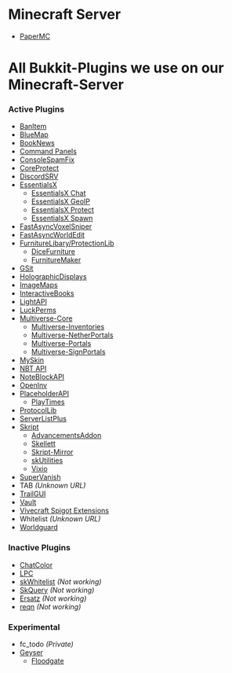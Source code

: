 # Minecraft Server
- [PaperMC](https://papermc.io)

# All Bukkit-Plugins we use on our Minecraft-Server
### Active Plugins
- [BanItem](https://www.spigotmc.org/resources/banitem-1-7-1-17.67701/)
- [BlueMap](https://www.spigotmc.org/resources/bluemap.83557/)
- [BookNews](https://www.spigotmc.org/resources/booknews-1-8-1-17.61163/)
- [Command Panels](https://www.spigotmc.org/resources/command-panels-custom-guis.67788/)
- [ConsoleSpamFix](https://www.spigotmc.org/resources/console-spam-fix.18410/)
- [CoreProtect](https://www.spigotmc.org/resources/coreprotect.8631/)
- [DiscordSRV](https://www.spigotmc.org/resources/discordsrv.18494/)
- [EssentialsX](https://www.spigotmc.org/resources/essentialsx.9089/)
  - [EssentialsX Chat](https://essentialsx.net/downloads.html)
  - [EssentialsX GeoIP](https://essentialsx.net/downloads.html)
  - [EssentialsX Protect](https://essentialsx.net/downloads.html)
  - [EssentialsX Spawn](https://essentialsx.net/downloads.html)
- [FastAsyncVoxelSniper](https://intellectualsites.github.io/download/favs.html)
- [FastAsyncWorldEdit](https://www.spigotmc.org/resources/fast-async-worldedit.13932/)
- [FurnitureLibary/ProtectionLib](https://www.spigotmc.org/resources/furniturelibary-protectionlib.9368/)
  - [DiceFurniture](https://www.spigotmc.org/resources/dicefurniture-plugin-m%C3%B6bel-plugin.6006/)
  - [FurnitureMaker](https://www.spigotmc.org/resources/furnituremaker.20667/)
- [GSit](https://www.spigotmc.org/resources/gsit-modern-sit-seat-and-chair-lay-and-crawl-plugin-1-13-x-1-17-x.62325/)
- [HolographicDisplays](https://dev.bukkit.org/projects/holographic-displays)
- [ImageMaps](https://dev.bukkit.org/projects/imagemaps)
- [InteractiveBooks](https://www.spigotmc.org/resources/interactivebooks.45604/)
- [LightAPI](https://www.spigotmc.org/resources/lightapi-fork.48247/)
- [LuckPerms](https://luckperms.net/)
- [Multiverse-Core](https://dev.bukkit.org/projects/multiverse-core)
  - [Multiverse-Inventories](https://dev.bukkit.org/projects/multiverse-inventories/)
  - [Multiverse-NetherPortals](https://dev.bukkit.org/projects/multiverse-netherportals/)
  - [Multiverse-Portals](https://dev.bukkit.org/projects/multiverse-portals/)
  - [Multiverse-SignPortals](https://dev.bukkit.org/projects/multiverse-signportals/)
- [MySkin](https://www.spigotmc.org/resources/myskin-1-8-x-1-16-5.52303/)
- [NBT API](https://www.spigotmc.org/resources/nbt-api.7939/)
- [NoteBlockAPI](https://www.spigotmc.org/resources/noteblockapi.19287/)
- [OpenInv](https://dev.bukkit.org/projects/openinv)
- [PlaceholderAPI](https://www.spigotmc.org/resources/placeholderapi.6245/)
  - [PlayTimes](https://www.spigotmc.org/resources/playtimes-check-players-playtime-server-uptime.58858/)
- [ProtocolLib](https://www.spigotmc.org/resources/protocollib.1997/)
- [ServerListPlus](https://www.spigotmc.org/resources/serverlistplus.241/)
- [Skript](https://github.com/SkriptLang/Skript/releases)
  - [AdvancementsAddon](https://skripttools.net/addons?q=AdvancementsAddon)
  - [Skellett](https://skripttools.net/addons?q=Skellett)
  - [Skript-Mirror](https://skripttools.net/addons?q=skript-mirror)
  - [skUtilities](https://skripttools.net/addons?q=skUtilities)
  - [Vixio](https://skripttools.net/addons?q=Vixio)
- [SuperVanish](https://www.spigotmc.org/resources/supervanish-be-invisible.1331/)
- TAB *(Unknown URL)*
- [TrailGUI](https://www.spigotmc.org/resources/trailgui.1091/)
- [Vault](https://www.spigotmc.org/resources/vault.34315/)
- [Vivecraft Spigot Extensions](https://github.com/jrbudda/Vivecraft_Spigot_Extensions/releases)
- Whitelist *(Unknown URL)*
- [Worldguard](https://dev.bukkit.org/projects/worldguard)

### Inactive Plugins
- [ChatColor](https://www.spigotmc.org/resources/chatcolor.22692/)
- [LPC](https://www.spigotmc.org/resources/lpc-chat-formatter.68965/)
- [skWhitelist](https://skripttools.net/addons?q=skWhitelist) *(Not working)*
- [SkQuery](https://skripttools.net/addons?q=SkQuery) *(Not working)*
- [Ersatz](https://skripttools.net/addons?q=Ersatz) *(Not working)*
- [reqn](https://skripttools.net/addons?q=reqn) *(Not working)*

### Experimental
- fc_todo *(Private)*
- [Geyser](https://github.com/GeyserMC/Geyser)
  - [Floodgate](https://github.com/GeyserMC/Floodgate)
